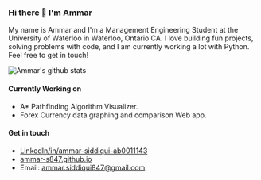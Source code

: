 ### Hi there 👋 I'm Ammar

<!--
**ammar-s847/ammar-s847** is a ✨ _special_ ✨ repository because its `README.md` (this file) appears on your GitHub profile.

Here are some ideas to get you started:

- 🔭 I’m currently working on ...
- 🌱 I’m currently learning ...
- 👯 I’m looking to collaborate on ...
- 🤔 I’m looking for help with ...
- 💬 Ask me about ...
- 📫 How to reach me: ...
- 😄 Pronouns: ...
- ⚡ Fun fact: ...
-->

My name is Ammar and I'm a Management Engineering Student at the University of Waterloo in Waterloo, Ontario CA. I love building fun projects, solving problems with code, and I am currently working a lot with Python. Feel free to get in touch!

![Ammar's github stats](https://github-readme-stats.vercel.app/api?username=ammar-s847&show_icons=true&bg_color=9842f5&text_color=ffffff&title_color=ffffff&icon_color=ffffff)

#### Currently Working on
* A* Pathfinding Algorithm Visualizer.
* Forex Currency data graphing and comparison Web app.
<!--
* Markov Chain Project
* PHP CRUD Web app
* Sentiment Analysis Project
-->

<!--
#### Currently Learning
* Basic Machine Learning with TensorFlow.
* Data Science with Pandas and Numpy.
* CRUD and Fullstack Web development with PHP and JS.
-->

#### Get in touch
* <a href="https://www.linkedin.com/in/ammar-siddiqui-ab0011143/" target="_blank">LinkedIn/in/ammar-siddiqui-ab0011143</a>
* <a href="https://ammar-s847.github.io" target="_blank">ammar-s847.github.io</a>
* Email: ammar.siddiqui847@gmail.com
